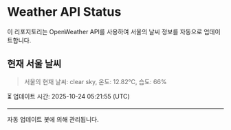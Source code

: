 
# Weather API Status

이 리포지토리는 OpenWeather API를 사용하여 서울의 날씨 정보를 자동으로 업데이트합니다.

## 현재 서울 날씨
> 서울의 현재 날씨: clear sky, 온도: 12.82°C, 습도: 66%

⏳ 업데이트 시간: 2025-10-24 05:21:55 (UTC)

---
자동 업데이트 봇에 의해 관리됩니다.
